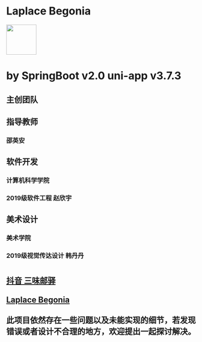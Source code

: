 # Laplace Begonia
<img src="https://blog.txtz.link/static/img/book.1949285c.png" width = "80" height = "80"  align=center /><br>
# by SpringBoot v2.0 uni-app v3.7.3
## 主创团队
## 指导教师
### 邵英安
## 软件开发
### 计算机科学学院
### 2019级软件工程 赵欣宇
## 美术设计
### 美术学院
### 2019级视觉传达设计 韩丹丹
#
## [抖音 三味邮驿](https://v.douyin.com/R2jkTyb/) <br><br>[Laplace Begonia](https://blog.txtz.link) <br><br>此项目依然存在一些问题以及未能实现的细节，若发现错误或者设计不合理的地方，欢迎提出一起探讨解决。
